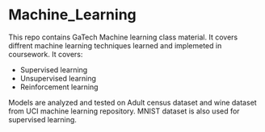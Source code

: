 # Machine_Learning

This repo contains GaTech Machine learning class material. It covers diffrent machine learning techniques learned and implemeted in coursework.
It covers:
* Supervised learning
* Unsupervised learning 
* Reinforcement learning 

Models are analyzed and tested on Adult census dataset and wine dataset from UCI machine learning repository. 
MNIST dataset is also used for supervised learning.
